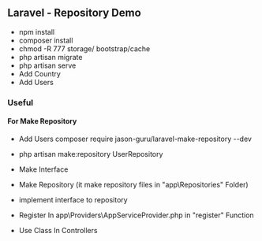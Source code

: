 ## Laravel - Repository Demo

- npm install
- composer install
- chmod -R 777 storage/ bootstrap/cache
- php artisan migrate
- php artisan serve
- Add Country
- Add Users


### Useful

#### For Make Repository
- Add Users composer require jason-guru/laravel-make-repository --dev
- php artisan make:repository UserRepository
  

- Make Interface
- Make Repository (it make repository files in "app\Repositories" Folder)
- implement interface to repository
- Register In app\Providers\AppServiceProvider.php in "register" Function
- Use Class In Controllers
